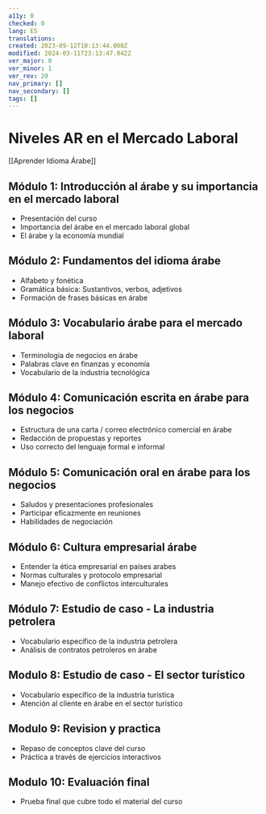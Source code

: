 ```yaml
---
a11y: 0
checked: 0
lang: ES
translations: 
created: 2023-09-12T10:13:44.000Z
modified: 2024-03-11T23:13:47.042Z
ver_major: 0
ver_minor: 1
ver_rev: 20
nav_primary: []
nav_secondary: []
tags: []
---
```

# Niveles AR en el Mercado Laboral

[[Aprender Idioma Árabe]]

## Módulo 1: Introducción al árabe y su importancia en el mercado laboral

- Presentación del curso
- Importancia del árabe en el mercado laboral global
- El árabe y la economía mundial

## Módulo 2: Fundamentos del idioma árabe

- Alfabeto y fonética
- Gramática básica: Sustantivos, verbos, adjetivos
- Formación de frases básicas en árabe

## Módulo 3: Vocabulario árabe para el mercado laboral

- Terminología de negocios en árabe
- Palabras clave en finanzas y economía
- Vocabulario de la industria tecnológica

## Módulo 4: Comunicación escrita en árabe para los negocios 

- Estructura de una carta / correo electrónico comercial en árabe 
- Redacción de propuestas y reportes 
- Uso correcto del lenguaje formal e informal 

## Módulo 5: Comunicación oral en árabe para los negocios 

- Saludos y presentaciones profesionales 
- Participar eficazmente en reuniones  
- Habilidades de negociación 

## Módulo 6: Cultura empresarial árabe 

- Entender la ética empresarial en países arabes 
- Normas culturales y protocolo empresarial 
- Manejo efectivo de conflictos interculturales

## Módulo 7: Estudio de caso - La industria petrolera 

- Vocabulario específico de la industria petrolera 
- Análisis de contratos petroleros en árabe  
   
## Modulo 8: Estudio de caso - El sector turístico 

- Vocabulario específico de la industria turística 
- Atención al cliente en árabe en el sector turístico 

## Modulo 9: Revision y practica 

- Repaso de conceptos clave del curso 
- Práctica a través de ejercicios interactivos  
   
## Modulo 10: Evaluación final 

- Prueba final que cubre todo el material del curso 